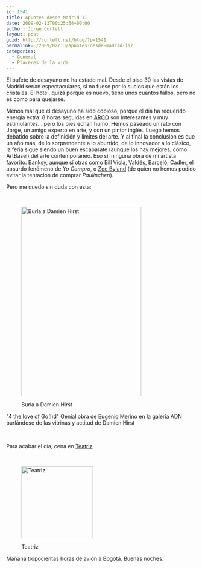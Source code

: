 ```yaml
---
id: 1541
title: Apuntes desde Madrid II
date: 2009-02-13T00:25:34+00:00
author: Jorge Cortell
layout: post
guid: http://cortell.net/blog/?p=1541
permalink: /2009/02/13/apuntes-desde-madrid-ii/
categories:
  - General
  - Placeres de la vida
---
```

El bufete de desayuno no ha estado mal. Desde el piso 30 las vistas de Madrid serían espectaculares, si no fuese por lo sucios que están los cristales. El hotel, quizá porque es nuevo, tiene unos cuantos fallos, pero no es como para quejarse.

Menos mal que el desayuno ha sido copioso, porque el día ha requerido energía extra: 8 horas seguidas en <a title="http://www.ifema.es/web/ferias/arco/es.html" href="http://www.ifema.es/web/ferias/arco/es.html" target="_blank">ARCO</a> son interesantes y muy estimulantes... pero los pies echan humo. Hemos paseado un rato con Jorge, un amigo experto en arte, y con un pintor inglés. Luego hemos debatido sobre la definición y límites del arte. Y al final la conclusión es que un año más, de lo sorprendente a lo aburrido, de lo innovador a lo clásico, la feria sigue siendo un buen escaparate (aunque los hay mejores, como ArtBasel) del arte contemporáneo. Eso sí, ninguna obra de mi artista favorito: <a title="http://www.banksy.co.uk/" href="http://www.banksy.co.uk/" target="_blank">Banksy</a>, aunque sí otras como Bill Viola, Valdés, Barceló, Cadler, el absurdo fenómeno de _Yo Compro_, o <a title="http://cms.projektraum.at/output/?e=116&page=artists&a=1d534bc3" href="http://cms.projektraum.at/output/?e=116&page=artists&a=1d534bc3" target="_blank">Zoe Byland</a> (de quien no hemos podido evitar la tentación de comprar _Paulinchen_).

Pero me quedo sin duda con esta:

 <figure style="width: 318px" class="wp-caption alignnone">

<img title="http://farm4.static.flickr.com/3210/3284023916_493a2369d7.jpg?v=0" src="http://farm4.static.flickr.com/3210/3284023916_493a2369d7.jpg?v=0" alt="Burla a Damien Hirst" width="318" height="500" /><figcaption class="wp-caption-text">Burla a Damien Hirst</figcaption></figure> 

"4 the love of Go(l)d" Genial obra de Eugenio Merino en la galería ADN burlándose de las vitrinas y actitud de Damien Hirst 

 

Para acabar el día, cena en <a title="http://es.gomadrid.com/restaurantes/Teatriz.html" href="http://es.gomadrid.com/restaurantes/Teatriz.html" target="_blank">Teatriz</a>.

 <figure style="width: 190px" class="wp-caption alignnone">

<img title="Teatriz" src="http://www.gomadrid.com/rest/images/106086.jpg" alt="Teatriz" width="190" height="190" /><figcaption class="wp-caption-text">Teatriz</figcaption></figure> 

Mañana tropocientas horas de avión a Bogotá. Buenas noches.
